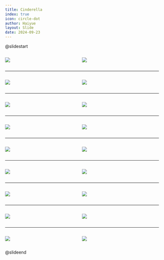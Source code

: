 ```yaml
---
title: Cinderella
index: true
icon: circle-dot
author: Haiyue
layout: Slide
date: 2024-09-23
---
```

 
@slidestart

<div style="display:flex">
<div style="flex:1">

![](/reading/english/Level-K/Cinderella/001.webp)
</div>
<div style="flex:1">

![](/reading/english/Level-K/Cinderella/002.webp)
</div>
</div>

---

<div style="display:flex">
<div style="flex:1">

![](/reading/english/Level-K/Cinderella/003.webp)
</div>
<div style="flex:1">

![](/reading/english/Level-K/Cinderella/004.webp)
</div>
</div>

---

<div style="display:flex">
<div style="flex:1">

![](/reading/english/Level-K/Cinderella/005.webp)
</div>
<div style="flex:1">

![](/reading/english/Level-K/Cinderella/006.webp)
</div>
</div>

---

<div style="display:flex">
<div style="flex:1">

![](/reading/english/Level-K/Cinderella/007.webp)
</div>
<div style="flex:1">

![](/reading/english/Level-K/Cinderella/008.webp)
</div>
</div>

---

<div style="display:flex">
<div style="flex:1">

![](/reading/english/Level-K/Cinderella/009.webp)
</div>
<div style="flex:1">

![](/reading/english/Level-K/Cinderella/010.webp)
</div>
</div>

---

<div style="display:flex">
<div style="flex:1">

![](/reading/english/Level-K/Cinderella/011.webp)
</div>
<div style="flex:1">

![](/reading/english/Level-K/Cinderella/012.webp)
</div>
</div>

---

<div style="display:flex">
<div style="flex:1">

![](/reading/english/Level-K/Cinderella/013.webp)
</div>
<div style="flex:1">

![](/reading/english/Level-K/Cinderella/014.webp)
</div>
</div>

---

<div style="display:flex">
<div style="flex:1">

![](/reading/english/Level-K/Cinderella/015.webp)
</div>
<div style="flex:1">

![](/reading/english/Level-K/Cinderella/016.webp)
</div>
</div>

---

<div style="display:flex">
<div style="flex:1">

![](/reading/english/Level-K/Cinderella/017.webp)
</div>
<div style="flex:1">

![](/reading/english/Level-K/Cinderella/018.webp)
</div>
</div>

@slideend